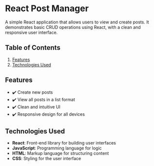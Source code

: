 # React Post Manager

A simple React application that allows users to view and create posts. It demonstrates basic CRUD operations using React, with a clean and responsive user interface.

## Table of Contents
1. [Features](#features)
2. [Technologies Used](#technologies-used)

## Features
- ✔️ Create new posts
- ✔️ View all posts in a list format
- ✔️ Clean and intuitive UI
- ✔️ Responsive design for all devices

## Technologies Used
- **React**: Front-end library for building user interfaces
- **JavaScript**: Programming language for logic
- **HTML**: Markup language for structuring content
- **CSS**: Styling for the user interface
